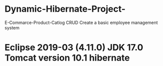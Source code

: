 # Dynamic-Hibernate-Project-
E-Commarce-Product-Catlog CRUD Create a basic employee management system
# Eclipse 2019-03 (4.11.0) JDK 17.0 Tomcat version 10.1 hibernate

